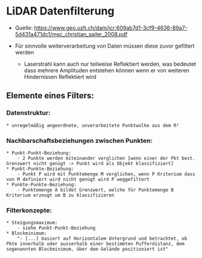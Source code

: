 # LiDAR Datenfilterung

* Quelle: https://www.geo.uzh.ch/dam/jcr:609ab7d1-3cf9-4636-89a7-5d431a471dc1/msc_christian_sailer_2008.pdf

* Für sinnvolle weiterverarbeitung von Daten müssen diese zuvor gefiltert werden
    - Laserstrahl kann auch nur teilweise Reflektiert werden, was bedeutet dass mehrere Amplituden entstehen können wenn er von weiteren Hindernissen Reflektiert wird

## Elemente eines Filters:
### Datenstruktur:
    * unregelmäßig angeordnete, unverarbeitete Punktwolke aus dem R²

### Nachbarschaftsbeziehungen zwischen Punkten:
    * Punkt-Punkt-Beziehung:
        - 2 Punkte werden miteinander verglichen [wenn einer der Pkt best. Grenzwert nicht genügt -> Punkt wird als Objekt klassifiziert]
    * Punkt-Punkte-Beziehung:
        - Punkt P wird mit Punktemenge M verglichen, wenn P Kriterium dass von M definiert wird nicht genügt wird P weggefiltert
    * Punkte-Punkte-Beziehung:
        - Punktemenge A bildet Grenzwert, welche für Punktemenge B Kriterium erzeugt um B zu klassifizieren

### Filterkonzepte:
    * Steigungsmaximum:
        - siehe Punkt-Punkt-Beziehung
    * Blockminimum:
        "- [...] basiert auf Horizontalem Untergrund und betrachtet, ob Pkte innerhalb oder ausserhalb einer bestimmten Pufferdistanz, dem sogenannten Blockminimum, über dem Gelände positioniert ist"